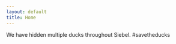 ```yaml
---
layout: default
title: Home
---
```


We have hidden multiple ducks throughout Siebel. #savetheducks

